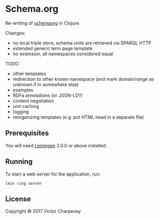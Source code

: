 # Schema.org

Re-writing of [schemaorg](https://github.com/schemaorg/schemaorg/) in Clojure.

Changes:
 - no local triple store, schema units are retrieved via SPARQL HTTP
 - extended generic term page template
 - no extension, all namespaces considered equal

TODO:
 - other templates
 - redirection to other known namespace (and mark domain/range as unknown if in somewhere else)
 - examples
 - RDFa annotations (or JSON-LD?)
 - content negotiation
 - unit caching
 - logging
 - reorganizing templates (e.g. put HTML head in a separate file)

## Prerequisites

You will need [Leiningen][] 2.0.0 or above installed.

[leiningen]: https://github.com/technomancy/leiningen

## Running

To start a web server for the application, run:

    lein ring server

## License

Copyright © 2017 Victor Charpenay
